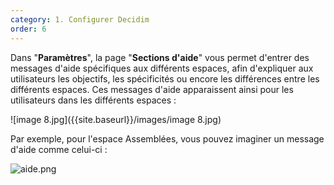 ```yaml
---
category: 1. Configurer Decidim
order: 6
---
```

Dans "**Paramètres**", la page "**Sections d'aide**" vous permet d'entrer des messages d'aide spécifiques aux différents espaces, afin d'expliquer aux utilisateurs les objectifs, les spécificités ou encore les différences entre les différents espaces. Ces messages d'aide apparaissent ainsi pour les utilisateurs dans les différents espaces : 

![image 8.jpg]({{site.baseurl}}/images/image 8.jpg)

Par exemple, pour l'espace Assemblées, vous pouvez imaginer un message d'aide comme celui-ci : 

![aide.png]({{site.baseurl}}/images/aide.png)
